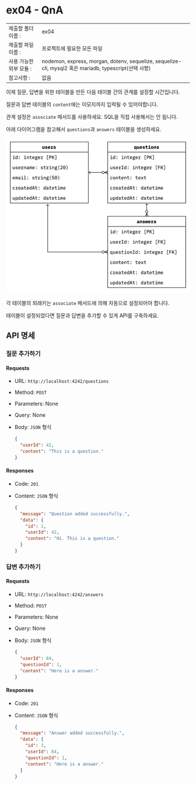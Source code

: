 # ex04 - QnA

|                         |                                                                                                        |
| :---------------------- | ------------------------------------------------------------------------------------------------------ |
| 제출할 폴더 이름 :      | ex04                                                                                                   |
| 제출할 파일 이름 :      | 프로젝트에 필요한 모든 파일                                                                            |
| 사용 가능한 외부 모듈 : | nodemon, express, morgan, dotenv, sequelize, sequelize-cli, mysql2 혹은 mariadb, typescript(선택 사항) |
| 참고사항 :              | 없음                                                                                                   |

이제 질문, 답변을 위한 테이블을 만든 다음 테이블 간의 관계를 설정할 시간입니다.

질문과 답변 테이블의 `content`에는 이모지까지 입력될 수 있어야합니다.

관계 설정은 `associate` 메서드를 사용하세요. SQL을 직접 사용해서는 안 됩니다.

아래 다이어그램을 참고해서 `questions`과 `answers` 테이블을 생성하세요.

![](./er.png)

각 테이블의 외래키는 `associate` 메서드에 의해 자동으로 설정되어야 합니다.

테이블이 설정되었다면 질문과 답변을 추가할 수 있게 API를 구축하세요.

## API 명세

### 질문 추가하기

#### Requests

- URL: `http://localhost:4242/questions`
- Method: `POST`
- Parameters: None
- Query: None
- Body: `JSON` 형식

  ```json
  {
    "userId": 42,
    "content": "This is a question."
  }
  ```

#### Responses

- Code: `201`
- Content: `JSON` 형식

  ```json
  {
    "message": "Question added successfully.",
    "data": {
      "id": 1,
      "userId": 42,
      "content": "Hi. This is a question."
    }
  }
  ```

### 답변 추가하기

#### Requests

- URL: `http://localhost:4242/answers`
- Method: `POST`
- Parameters: None
- Query: None
- Body: `JSON` 형식

  ```json
  {
    "userId": 84,
    "questionId": 1,
    "content": "Here is a answer."
  }
  ```

#### Responses

- Code: `201`
- Content: `JSON` 형식

  ```json
  {
    "message": "Answer added successfully.",
    "data": {
      "id": 3,
      "userId": 84,
      "questionId": 1,
      "content": "Here is a answer."
    }
  }
  ```
